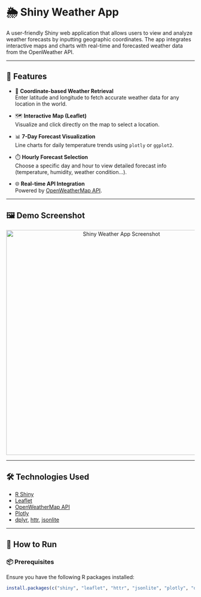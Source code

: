 # 🌦️ Shiny Weather App
A user-friendly Shiny web application that allows users to view and analyze weather forecasts by inputting geographic coordinates. The app integrates interactive maps and charts with real-time and forecasted weather data from the OpenWeather API.

---

## 🚀 Features
- 📍 **Coordinate-based Weather Retrieval**  
  Enter latitude and longitude to fetch accurate weather data for any location in the world.

- 🗺️ **Interactive Map (Leaflet)**  
  Visualize and click directly on the map to select a location.

- 📊 **7-Day Forecast Visualization**  
  Line charts for daily temperature trends using `plotly` or `ggplot2`.

- ⏱️ **Hourly Forecast Selection**  
  Choose a specific day and hour to view detailed forecast info (temperature, humidity, weather condition...).

- 🌐 **Real-time API Integration**  
  Powered by [OpenWeatherMap API](https://openweathermap.org/api).

---

## 🖼️ Demo Screenshot

<p align="center">
  <img src="www/screenshot.png" width="600" alt="Shiny Weather App Screenshot">
</p>

---

## 🛠️ Technologies Used
- [R Shiny](https://shiny.posit.co/)
- [Leaflet](https://rstudio.github.io/leaflet/)
- [OpenWeatherMap API](https://openweathermap.org/api)
- [Plotly](https://plotly.com/r/)
- [dplyr](https://dplyr.tidyverse.org/), [httr](https://cran.r-project.org/web/packages/httr/), [jsonlite](https://cran.r-project.org/web/packages/jsonlite/)

---

## 🧪 How to Run
### 📦 Prerequisites
Ensure you have the following R packages installed:

```r
install.packages(c("shiny", "leaflet", "httr", "jsonlite", "plotly", "dplyr"))
